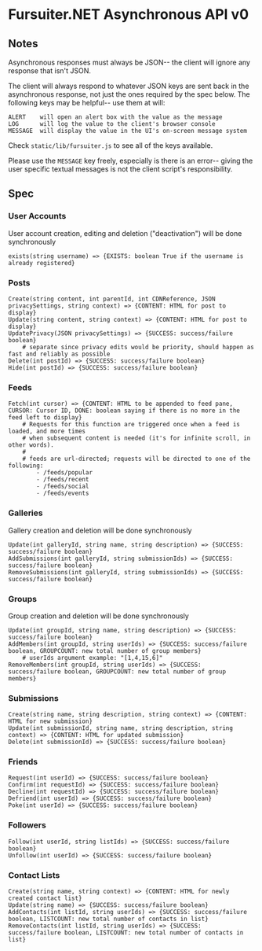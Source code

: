 # Fursuiter.NET Asynchronous API v0

## Notes

Asynchronous responses must always be JSON-- the client will ignore any
response that isn't JSON.

The client will always respond to whatever JSON keys are sent back in the
asynchronous response, not just the ones required by the spec below. The
following keys may be helpful-- use them at will:

    ALERT    will open an alert box with the value as the message
    LOG      will log the value to the client's browser console
    MESSAGE  will display the value in the UI's on-screen message system

Check `static/lib/fursuiter.js` to see all of the keys available.

Please use the `MESSAGE` key freely, especially is there is an error--
giving the user specific textual messages is not the client script's
responsibility.

## Spec

### User Accounts
User account creation, editing and deletion ("deactivation") will be done synchronously

	exists(string username) => {EXISTS: boolean True if the username is already registered}

### Posts
	Create(string content, int parentId, int CDNReference, JSON privacySettings, string context) => {CONTENT: HTML for post to display}
	Update(string content, string context) => {CONTENT: HTML for post to display}
	UpdatePrivacy(JSON privacySettings) => {SUCCESS: success/failure boolean}
		# separate since privacy edits would be priority, should happen as fast and reliably as possible
	Delete(int postId) => {SUCCESS: success/failure boolean}
	Hide(int postId) => {SUCCESS: success/failure boolean}

### Feeds
	Fetch(int cursor) => {CONTENT: HTML to be appended to feed pane, CURSOR: Cursor ID, DONE: boolean saying if there is no more in the feed left to display}
		# Requests for this function are triggered once when a feed is loaded, and more times
		# when subsequent content is needed (it's for infinite scroll, in other words).
		#
		# feeds are url-directed; requests will be directed to one of the following:
			- /feeds/popular
			- /feeds/recent
			- /feeds/social
			- /feeds/events

### Galleries
Gallery creation and deletion will be done synchronously

	Update(int galleryId, string name, string description) => {SUCCESS: success/failure boolean}
	AddSubmissions(int galleryId, string submissionIds) => {SUCCESS: success/failure boolean}
	RemoveSubmissions(int galleryId, string submissionIds) => {SUCCESS: success/failure boolean}

### Groups
Group creation and deletion will be done synchronously

	Update(int groupId, string name, string description) => {SUCCESS: success/failure boolean}
	AddMembers(int groupId, string userIds) => {SUCCESS: success/failure boolean, GROUPCOUNT: new total number of group members}
		# userIds argument example: "[1,4,15,6]"
	RemoveMembers(int groupId, string userIds) => {SUCCESS: success/failure boolean, GROUPCOUNT: new total number of group members}

### Submissions
	Create(string name, string description, string context) => {CONTENT: HTML for new submission}
	Update(int submissionId, string name, string description, string context) => {CONTENT: HTML for updated submission}
	Delete(int submissionId) => {SUCCESS: success/failure boolean}

### Friends
	Request(int userId) => {SUCCESS: success/failure boolean}
	Confirm(int requestId) => {SUCCESS: success/failure boolean}
	Decline(int requestId) => {SUCCESS: success/failure boolean}
	Defriend(int userId) => {SUCCESS: success/failure boolean}
	Poke(int userId) => {SUCCESS: success/failure boolean}

### Followers
	Follow(int userId, string listIds) => {SUCCESS: success/failure boolean}
	Unfollow(int userId) => {SUCCESS: success/failure boolean}

### Contact Lists
	Create(string name, string context) => {CONTENT: HTML for newly created contact list}
	Update(string name) => {SUCCESS: success/failure boolean}
	AddContacts(int listId, string userIds) => {SUCCESS: success/failure boolean, LISTCOUNT: new total number of contacts in list}
	RemoveContacts(int listId, string userIds) => {SUCCESS: success/failure boolean, LISTCOUNT: new total number of contacts in list}
